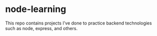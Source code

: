# node-learning
This repo contains projects I've done to practice backend technologies such as node, express, and others.
